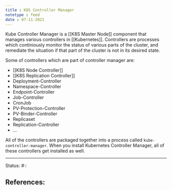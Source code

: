 ```yaml
---
title : K8S Controller Manager
notetype : feed
date : 07-11-2021
---
```


Kube Controller Manager is a [[K8S Master Node]] component that manages various controllers in [[Kubernetes]]. Controllers are processes which continiously monitor the status of various parts of the cluster, and remediate the situation if that part of the cluster is not in its desired state.

Some of controllers which are part of controller manager are:
- [[K8S Node Controller]]
- [[K8S Replication Controller]]
- Deployment-Controller
- Namespace-Controller
- Endpoint-Controller
- Job-Controller
- CronJob
- PV-Protection-Controller
- PV-Binder-Controller
- Replicaset
- Replication-Controller
- ...

All of the controllers are packaged together into a process called `kube-controller-manager`. When you install Kubernetes Controller Manager, all of these controllers get installed as well.

-----

Status: #💡 

References:
- 
[]()